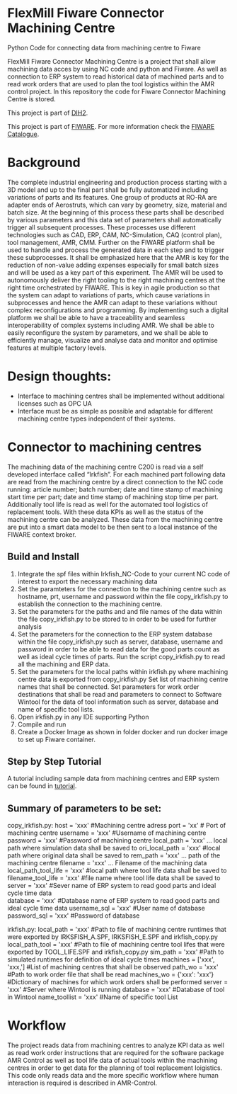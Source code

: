 # FlexMill Fiware Connector Machining Centre
Python Code for connecting data from machining centre to Fiware

FlexMill Fiware Connector Machining Centre is a project that shall allow machining data acces by using NC code and python and Fiware. As well as connection to ERP system to read historical data of machined parts and to read work orders that are used to plan the tool logistics within the AMR control project.
In this repository the code for Fiware Connector Machining Centre is stored.

This project is part of [DIH2](http://www.dih-squared.eu/).

This project is part of [FIWARE](https://www.fiware.org/). For more information check the [FIWARE Catalogue](https://github.com/Fiware/catalogue/).

# Background
The complete industrial engineering and production process starting with a 3D model and up to the final part shall be fully automatized including variations of parts and its features. One group of products at RO-RA are adapter ends of Aerostruts, which can vary by geometry, size, material and batch size. At the beginning of this process these parts shall be described by various parameters and this data set of parameters shall automatically trigger all subsequent processes. These processes use different technologies such as CAD, ERP, CAM, NC-Simulation, CAQ (control plan), tool management, AMR, CMM. Further on the FIWARE platform shall be used to handle and process the generated data in each step and to trigger these subprocesses. It shall be emphasized here that the AMR is key for the reduction of non-value adding expenses especially for small batch sizes and will be used as a key part of this experiment. The AMR will be used to autonomously deliver the right tooling to the right machining centres at the right time orchestrated by FIWARE. This is key in agile production so that the system can adapt to variations of parts, which cause variations in subprocesses and hence the AMR can adapt to these variations without complex reconfigurations and programming. By implementing such a digital platform we shall be able to have a traceability and seamless interoperability of complex systems including AMR. We shall be able to easily reconfigure the system by parameters, and we shall be able to efficiently manage, visualize and analyse data and monitor and optimise features at multiple factory levels.

# Design thoughts:
- Interface to machining centres shall be implemented without additional licenses such as OPC UA
- Interface must be as simple as possible and adaptable for different machining centre types independent of their systems.

# Connector to machining centres
The machining data of the machining centre C200 is read via a self developed interface called “Irkfish”. For each machined part following data are read from the machining centre by a direct connection to the NC code running: article number; batch number; date and time stamp of machining start time per part; date and time stamp of machining stop time per part. Additionally tool life is read as well for the automated tool logistics of replacement tools. With these data KPIs as well as the status of the machining centre can be analyzed. These data from the machining centre are put into a smart data model to be then sent to a local instance of the FIWARE context broker.  

## Build and Install
1. Integrate the spf files within Irkfish_NC-Code to your current NC code of interest to export the necessary machining data
2. Set the paramteters for the connection to the machining centre such as hostname, prt, username and password within the file copy_irkfish.py to establish the connection to the machining centre.
3. Set the parameters for the paths and and file names of the data within the file copy_irkfish.py to be stored to in order to be used for further analysis
4. Set the parameters for the connection to the ERP system database within the file copy_irkfish.py such as server, database, username and password in order to be able to read data for the good parts count as well as ideal cycle times of parts. Run the script copy_irkfish.py to read all the machining and ERP data.
5. Set the parameters for the local paths within irkfish.py where machining centre data is exported from copy_irkfish.py Set list of machining centre names that shall be connected. Set parameters for work order destinations that shall be read and parameters to connect to Software Wintool for the data of tool information such as server, database and name of specific tool lists.
6. Open irkfish.py in any IDE supporting Python
5. Compile and run
6. Create a Docker Image as shown in folder docker and run docker image to set up Fiware container.

## Step by Step Tutorial
A tutorial including sample data from machining centres and ERP system can be found in [tutorial](https://github.com/flexmill/fiware_connector_machiningcentre_tools/tree/main/tutorial). 


## Summary of parameters to be set:

copy_irkfish.py:
host = 'xxx' #Machining centre adress
port = 'xx' # Port of machining centre
username = 'xxx' #Username of machining centre
password = 'xxx' #Password of machining centre
local_path = 'xxx' ... local path where simulation data shall be saved to
ori_local_path = 'xxx' #local path where original data shall be saved to 
rem_path = 'xxx'  ... path of the machining centre 
filename = 'xxx' ... Filename of the machining data
local_path_tool_life = 'xxx' #local path where tool life data shall be saved to 
filename_tool_life = 'xxx' #file name where tool life data shall be saved to 
server = 'xxx' #Sever name of ERP system to read good parts and ideal cycle time data  
database = 'xxx' #Database name of ERP system to read good parts and ideal cycle time data 
username_sql = 'xxx' #User name of database 
password_sql = 'xxx' #Password of database

irkfish.py:
local_path = 'xxx' #Path to file of machining centre runtimes that were exported by IRKSFISH_A.SPF, IRKSFISH_E.SPF and irkfish_copy.py
local_path_tool = 'xxx' #Path to file of machining centre tool lifes that were exported by TOOL_LIFE.SPF and irkfish_copy.py
sim_path = 'xxx' #Path to simulated runtimes for definition of ideal cycle times
machines = ['xxx', 'xxx,'] #List of machining centres that shall be observed 
path_wo = 'xxx' #Path to work order file that shall be read
machines_wo = {'xxx': 'xxx'} #Dictionary of machines for which work orders shall be performed
server = 'xxx' #Server where Wintool is running
database = 'xxx' #Database of tool in Wintool
name_toollist = 'xxx' #Name of specific tool List


# Workflow
The project reads data from machining centres to analyze KPI data as well as read work order instructions that are required for the software package AMR Control as well as tool life data of actual tools within the machining centres in order to get data for the planning of tool replacement loigistics.
This code only reads data and the more specific workflow where human interaction is required is described in AMR-Control.


